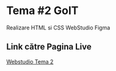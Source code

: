 # Tema #2 GoIT

Realizare HTML si CSS WebStudio Figma

## Link către Pagina Live
[Webstudio Tema 2](https://miro-wq.github.io/goit-markup-hw-02/)
